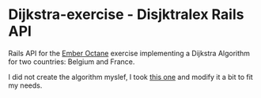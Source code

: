 # Dijkstra-exercise - Disjktralex Rails API

Rails API for the [Ember Octane](https://github.com/AlexandreDidion/dijkstra-front) exercise implementing a Dijkstra Algorithm for two countries: Belgium and France. 

I did not create the algorithm myslef, I took [this one](http://rosettacode.org/wiki/Dijkstra%27s_algorithm#Ruby) and modify it a bit to fit my needs. 
